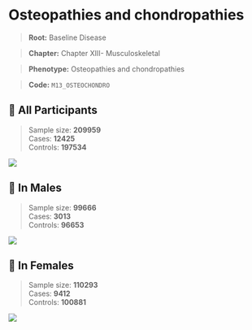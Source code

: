 # Osteopathies and chondropathies

> **Root:** Baseline Disease  

> **Chapter:** Chapter XIII- Musculoskeletal  

> **Phenotype:** Osteopathies and chondropathies  

> **Code:** `M13_OSTEOCHONDRO`

## 🧪 All Participants  
> Sample size: **209959**  
> Cases: **12425**  
> Controls: **197534**
<img src="/Disease/Figures/ALL/Incidence/M13_OSTEOCHONDRO.png"/>
<CsvTable src="/public/Disease/Data/ALL/Incidence/COX_M13_OSTEOCHONDRO.csv" label="🔍 View full results" />

## 👨 In Males  
> Sample size: **99666**  
> Cases: **3013**  
> Controls: **96653**
<img src="/Disease/Figures/Male/Incidence/M13_OSTEOCHONDRO.png"/>
<CsvTable src="/public/Disease/Data/Male/Incidence/COX_M13_OSTEOCHONDRO.csv" label="🔍 View full results" />

## 👩 In Females  
> Sample size: **110293**  
> Cases: **9412**  
> Controls: **100881**
<img src="/Disease/Figures/Female/Incidence/M13_OSTEOCHONDRO.png"/>
<CsvTable src="/public/Disease/Data/Female/Incidence/COX_M13_OSTEOCHONDRO.csv" label="🔍 View full results" />
